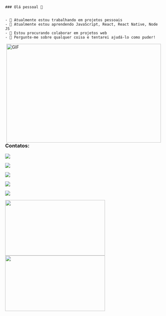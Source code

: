 <div>

    ### Olá pessoal 👋


    - 🔭 Atualmente estou trabalhando em projetos pessoais
    - 🌱 Atualmente estou aprendendo JavaScript, React, React Native, Node JS
    - 👯 Estou procurando colaborar em projetos web
    - 💬 Pergunte-me sobre qualquer coisa e tentarei ajudá-lo como puder!

</div>

<div>
    <img align="right" alt="GIF" src="https://github.com/abhisheknaiidu/abhisheknaiidu/blob/master/code.gif?raw=true"
        width="500" height="320" />
</div>

### Contatos:

<div>
    <p><a href="######" target="_blank"><img
            src="https://img.shields.io/badge/YouTube-FF0000?style=for-the-badge&logo=youtube&logoColor=white"
            target="_blank"></a></p>
    <p><a href="######" target="_blank"><img
            src="https://img.shields.io/badge/-Instagram-%23E4405F?style=for-the-badge&logo=instagram&logoColor=white"
            target="_blank"></a></p>
    <p><a href="######" target="_blank"><img
            src="https://img.shields.io/badge/Twitch-9146FF?style=for-the-badge&logo=twitch&logoColor=white"
            target="_blank"></a></p>
    <p><a href="mailto:bello.garcia@gmail.com"><img
            src="https://img.shields.io/badge/Gmail-D14836?style=for-the-badge&logo=gmail&logoColor=white"
            target="_blank"></a></p>
    <p><a href="https://www.linkedin.com/in/rafael-bello-garcia-1bb9756b/" target="_blank"><img
            src="https://img.shields.io/badge/-LinkedIn-%230077B5?style=for-the-badge&logo=linkedin&logoColor=white"
            target="_blank"></a></p>
</div>

<div>
    <a href="https://github.com/RafaelBelloGarcia">
        <img height="180em" width="80%"
            src="https://github-readme-stats.vercel.app/api/top-langs/?username=RafaelBelloGarcia&layout=compact&langs_count=7&theme=dracula" />
        <img height="180em" width="80%" 
            src="https://github-readme-stats.vercel.app/api?username=RafaelBelloGarcia&show_icons=true&theme=dracula&include_all_commits=true&count_private=true" />
</div>
